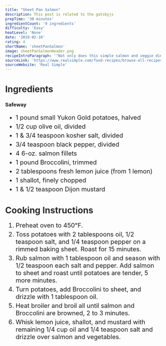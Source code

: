 ```yaml
---
title: "Sheet Pan Salmon"
description: This post is related to the gatsbyjs
prepTime: '30 minutes'
ingredientCount: '9 ingredients'
difficulty: 'Easy'
heatLevel: 'None'
date: '2019-02-10'
rating: 4
shortName: 'sheetPanSalmon'
image: sheetPanSalmonHeader.png
recipeIntroParagraph: '"Not only does this simple salmon and veggie dinner come together on one sheet pan, it keeps your shopping list short—a double win! The key to making this recipe work is the timing. Starting the potatoes off first allows them to get a head start, instead of overcooking the salmon or fussy steps. Got leftovers? Flake the salmon and chop the vegetables into bite-size pieces. Then, toss with greens for a healthy lunch, or pile over warm grains for a heartier alternative. Shopping tip: Look for salmon fillets that all have the same thickness, which will help them to cook evenly." (from source website)'
sourceLink: 'https://www.realsimple.com/food-recipes/browse-all-recipes/sheet-pan-salmon-with-potatoes-and-broccolini'
sourceWebsite: 'Real Simple'
---
```

<h1 style="color: #2B2B2B;">Ingredients</h1>

<h3>Safeway</h3>
<ul style="font-size: 20px;">
    <li style="margin: 5px 0;">1 pound small Yukon Gold potatoes, halved</li>
    <li style="margin: 5px 0;">1/2 cup olive oil, divided</li>
    <li style="margin: 5px 0;">1 & 3/4 teaspoon kosher salt, divided</li>
    <li style="margin: 5px 0;">3/4 teaspoon black pepper, divided</li>
    <li style="margin: 5px 0;">4 6-oz. salmon fillets</li>
    <li style="margin: 5px 0;">1 pound Broccolini, trimmed</li>
    <li style="margin: 5px 0;">2 tablespoons fresh lemon juice (from 1 lemon)</li>
    <li style="margin: 5px 0;">1 shallot, finely chopped</li>
    <li style="margin: 5px 0;">1 & 1/2 teaspoon Dijon mustard</li>
</ul>

<h1 style="color: #2B2B2B;">Cooking Instructions</h1>
<ol style="font-size: 20px" className="cookingInstructionsOL">
    <li style="margin: 5px 0;">Preheat oven to 450°F.</li>
    <li style="margin: 5px 0;">Toss potatoes with 2 tablespoons oil, 1/2 teaspoon salt, and 1/4 teaspoon pepper on a rimmed baking sheet. Roast for 15 minutes.</li>
    <li style="margin: 5px 0;">Rub salmon with 1 tablespoon oil and season with 1/2 teaspoon each salt and pepper. Add salmon to sheet and roast until potatoes are tender, 5 more minutes.</li>
    <li style="margin: 5px 0;">Turn potatoes, add Broccolini to sheet, and drizzle with 1 tablespoon oil.</li>
    <li style="margin: 5px 0;">Heat broiler and broil all until salmon and Broccolini are browned, 2 to 3 minutes.</li>
    <li style="margin: 5px 0;">Whisk lemon juice, shallot, and mustard with remaining 1/4 cup oil and 1/4 teaspoon salt and drizzle over salmon and vegetables.</li>
</ol>